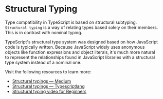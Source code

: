 # Structural Typing

Type compatibility in TypeScript is based on structural subtyping. `Structural typing` is a way of relating types based solely on their members. This is in contrast with nominal typing.

TypeScript's structural type system was designed based on how JavaScript code is typically written. Because JavaScript widely uses anonymous objects like function expressions and object literals, it's much more natural to represent the relationships found in JavaScript libraries with a structural type system instead of a nominal one.

Visit the following resources to learn more:

- [Structural typings — Medium](https://medium.com/redox-techblog/structural-typing-in-typescript-4b89f21d6004)
- [Structural typings — Typescriptlang](https://www.typescriptlang.org/docs/handbook/type-compatibility.html)
- [Structural typing video for Beginners](https://www.youtube.com/watch?v=kWtwsX_rT3k)

